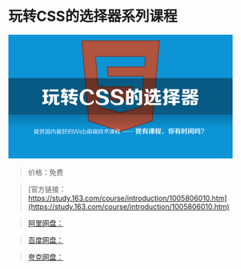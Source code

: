 # 玩转CSS的选择器系列课程

![img](../../../assets/study163/free/3845e5f4-3ed0-432f-853c-b38cf5989ccb.png)

> 价格：免费

> [官方链接：https://study.163.com/course/introduction/1005806010.htm](https://study.163.com/course/introduction/1005806010.htm)

> [阿里网盘：]()

> [百度网盘：]()

> [夸克网盘：]()
